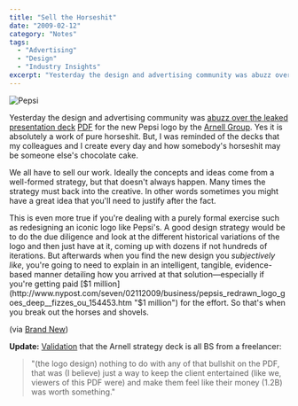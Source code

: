 ```yaml
---
title: "Sell the Horseshit"
date: "2009-02-12"
category: "Notes"
tags:
  - "Advertising"
  - "Design"
  - "Industry Insights"
excerpt: "Yesterday the design and advertising community was abuzz over the leaked presentation deck for the new Pepsi logo by the Arnell Group. Yes it is absolutely a work of pure horseshit. But, I was reminded of the decks that my colleagues and I create every day and how somebody's horseshit may be someone else's chocolate cake."
---
```


![Pepsi](/images/pepsi.gif)

Yesterday the design and advertising community was [abuzz over the leaked presentation deck](http://www.reddit.com/r/funny/comments/7w0i2/pepsi_logo_a_response/c07k9l7) [PDF](https://www.dropbox.com/scl/fi/zy6249oczn7btw0jpn20q/pepsi_gravitational_field.pdf?rlkey=xuo7tiomhotqb213s9vuyaia7&dl=0) for the new Pepsi logo by the [Arnell Group](http://www.arnellgroup.com/ "Arnell Group"). Yes it is absolutely a work of pure horseshit. But, I was reminded of the decks that my colleagues and I create every day and how somebody's horseshit may be someone else's chocolate cake.

We all have to sell our work. Ideally the concepts and ideas come from a well-formed strategy, but that doesn't always happen. Many times the strategy must back into the creative. In other words sometimes you might have a great idea that you'll need to justify after the fact.

This is even more true if you're dealing with a purely formal exercise such as redesigning an iconic logo like Pepsi's. A good design strategy would be to do the due diligence and look at the different historical variations of the logo and then just have at it, coming up with dozens if not hundreds of iterations. But afterwards when you find the new design you _subjectively like_, you're going to need to explain in an intelligent, tangible, evidence-based manner detailing how you arrived at that solution—especially if you're getting paid [$1 million](http://www.nypost.com/seven/02112009/business/pepsis_redrawn_logo_goes_deep__fizzes_ou_154453.htm "$1 million") for the effort. So that's when you break out the horses and shovels.

(via [Brand New](http://www.underconsideration.com/brandnew/archives/in_brief_the_wrong_kind_of_bre.php "Brand New"))

**Update:** [Validation](http://www.mediabistro.com/agencyspy/we_hear/the_arnell_process_create_logo_fabricate_gravity_story_sell_to_client_108538.asp "Validation") that the Arnell strategy deck is all BS from a freelancer:

> "(the logo design) nothing to do with any of that bullshit on the PDF, that was (I believe) just a way to keep the client entertained (like we, viewers of this PDF were) and make them feel like their money (1.2B) was worth something."
